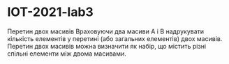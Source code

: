 # IOT-2021-lab3

Перетин двох масивів
Враховуючи два масиви A і B  надрукувати кількість елементів у перетині (або загальних елементів) двох масивів. Перетин двох масивів можна визначити як набір, що містить різні спільні елементи між двома масивами.
